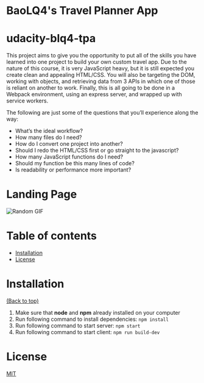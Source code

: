 # BaoLQ4's Travel Planner App

# udacity-blq4-tpa

This project aims to give you the opportunity to put all of the skills you have learned into one project to build your own custom travel app. Due to the nature of this course, it is very JavaScript heavy, but it is still expected you create clean and appealing HTML/CSS. You will also be targeting the DOM, working with objects, and retrieving data from 3 APIs in which one of those is reliant on another to work. Finally, this is all going to be done in a Webpack environment, using an express server, and wrapped up with service workers.

The following are just some of the questions that you’ll experience along the way:

- What’s the ideal workflow?
- How many files do I need?
- How do I convert one project into another?
- Should I redo the HTML/CSS first or go straight to the javascript?
- How many JavaScript functions do I need?
- Should my function be this many lines of code?
- Is readability or performance more important?

# Landing Page

![Random GIF](https://media.giphy.com/media/ZVik7pBtu9dNS/giphy.gif)

# Table of contents

- [Installation](#installation)
- [License](#license)

# Installation

[(Back to top)](#table-of-contents)

1. Make sure that **node** and **npm** already installed on your computer
2. Run following command to install dependencies: `npm install`
3. Run following command to start server: `npm start`
4. Run following command to start client: `npm run build-dev`

# License

[MIT](https://opensource.org/licenses/MIT)
